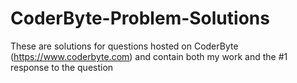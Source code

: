 # CoderByte-Problem-Solutions
These are solutions for questions hosted on CoderByte (https://www.coderbyte.com) and contain both my work and the #1 response to the question
